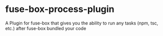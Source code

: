 # fuse-box-process-plugin
A Plugin for fuse-box that gives you the ability to run any tasks (npm, tsc, etc.) after fuse-box bundled your code
